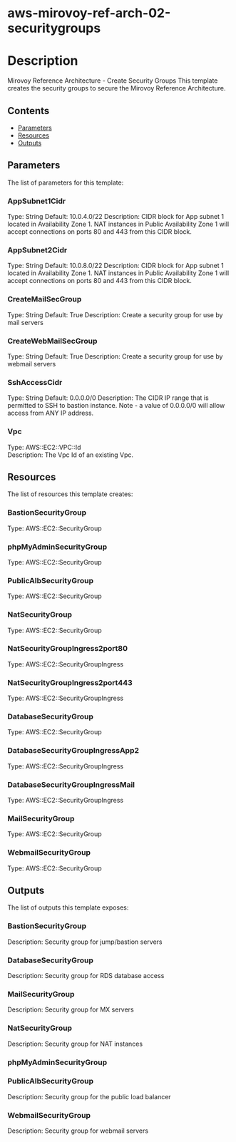 # aws-mirovoy-ref-arch-02-securitygroups
# Description
Mirovoy Reference Architecture - Create Security Groups This template creates the security groups to secure the Mirovoy Reference Architecture.

## Contents
- [Parameters](#parameters)
- [Resources](#resources)
- [Outputs](#outputs)

## Parameters
The list of parameters for this template:

### AppSubnet1Cidr 
Type: String 
Default: 10.0.4.0/22 
Description: CIDR block for App subnet 1 located in Availability Zone 1. NAT instances in Public Availability Zone 1 will accept connections on ports 80 and 443 from this CIDR block. 
### AppSubnet2Cidr 
Type: String 
Default: 10.0.8.0/22 
Description: CIDR block for App subnet 1 located in Availability Zone 1. NAT instances in Public Availability Zone 1 will accept connections on ports 80 and 443 from this CIDR block. 
### CreateMailSecGroup 
Type: String 
Default: True 
Description: Create a security group for use by mail servers 
### CreateWebMailSecGroup 
Type: String 
Default: True 
Description: Create a security group for use by webmail servers 
### SshAccessCidr 
Type: String 
Default: 0.0.0.0/0 
Description: The CIDR IP range that is permitted to SSH to bastion instance. Note - a value of 0.0.0.0/0 will allow access from ANY IP address. 
### Vpc 
Type: AWS::EC2::VPC::Id  
Description: The Vpc Id of an existing Vpc. 

## Resources
The list of resources this template creates:

### BastionSecurityGroup 
Type: AWS::EC2::SecurityGroup  
### phpMyAdminSecurityGroup 
Type: AWS::EC2::SecurityGroup  
### PublicAlbSecurityGroup 
Type: AWS::EC2::SecurityGroup  
### NatSecurityGroup 
Type: AWS::EC2::SecurityGroup  
### NatSecurityGroupIngress2port80 
Type: AWS::EC2::SecurityGroupIngress  
### NatSecurityGroupIngress2port443 
Type: AWS::EC2::SecurityGroupIngress  
### DatabaseSecurityGroup 
Type: AWS::EC2::SecurityGroup  
### DatabaseSecurityGroupIngressApp2 
Type: AWS::EC2::SecurityGroupIngress  
### DatabaseSecurityGroupIngressMail 
Type: AWS::EC2::SecurityGroupIngress  
### MailSecurityGroup 
Type: AWS::EC2::SecurityGroup  
### WebmailSecurityGroup 
Type: AWS::EC2::SecurityGroup  

## Outputs
The list of outputs this template exposes:

### BastionSecurityGroup 
Description: Security group for jump/bastion servers  

### DatabaseSecurityGroup 
Description: Security group for RDS database access  

### MailSecurityGroup 
Description: Security group for MX servers  

### NatSecurityGroup 
Description: Security group for NAT instances  

### phpMyAdminSecurityGroup 
  

### PublicAlbSecurityGroup 
Description: Security group for the public load balancer  

### WebmailSecurityGroup 
Description: Security group for webmail servers  

